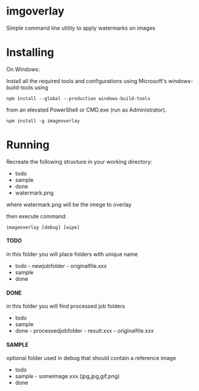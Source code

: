 # imgoverlay
Simple command line utility to apply watermarks on images


# Installing


On Windows:

Install all the required tools and configurations using Microsoft's windows-build-tools using 

```shell
npm install --global --production windows-build-tools 
```

from an elevated PowerShell or CMD.exe (run as Administrator).


```shell
npm install -g imageoverlay
```

# Running


Recreate the following struvture in your working directory:


- todo
- sample
- done
- watermark.png

where watermark.png will be the imege to overlay


then execute command:

```shell
imageoverlay [debug] [wipe]
```



#### TODO

in this folder you will place folders with unique name

- todo
      - newjobfolder
                     - originalfile.xxx
- sample
- done


#### DONE

in this folder you will find processed job folders

- todo
- sample
- done
      - processedjobfolder
                           - result.xxx
                           - originalfile.xxx


#### SAMPLE

optional folder used in debug that should contain a reference image

- todo
- sample
         - someimage.xxx (jpg,jpg,gif,png)
- done
